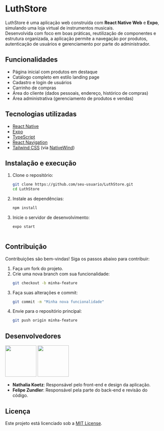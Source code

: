 #  LuthStore

LuthStore é uma aplicação web construída com **React Native Web** e **Expo**, simulando uma loja virtual de instrumentos musicais.  
Desenvolvida com foco em boas práticas, reutilização de componentes e estrutura organizada, a aplicação permite a navegação por produtos, autenticação de usuários e gerenciamento por parte do administrador.


##  Funcionalidades

- Página inicial com produtos em destaque
- Catálogo completo em estilo landing page
- Cadastro e login de usuários
- Carrinho de compras
- Área do cliente (dados pessoais, endereço, histórico de compras)
- Área administrativa (gerenciamento de produtos e vendas)


##  Tecnologias utilizadas

- [React Native](https://reactnative.dev/)
- [Expo](https://expo.dev/)
- [TypeScript](https://www.typescriptlang.org/)
- [React Navigation](https://reactnavigation.org/)
- [Tailwind CSS](https://tailwindcss.com/) (via [NativeWind](https://www.nativewind.dev/))


##  Instalação e execução

1. Clone o repositório:
   ```bash
   git clone https://github.com/seu-usuario/LuthStore.git
   cd LuthStore
2. Instale as dependências:
   ```bash
   npm install
3. Inicie o servidor de desenvolvimento:
    ```bash
    expo start



## **Contribuição**  
Contribuições são bem-vindas! Siga os passos abaixo para contribuir:  
1. Faça um fork do projeto.  
2. Crie uma nova branch com sua funcionalidade:  
   ```bash
   git checkout -b minha-feature
   ```  
3. Faça suas alterações e commit:  
   ```bash
   git commit -m "Minha nova funcionalidade"
   ```  
4. Envie para o repositório principal:  
   ```bash
   git push origin minha-feature
   ```  


## Desenvolvedores

<a href="https://github.com/nathaliakoetz"><img src="https://github.com/nathaliakoetz.png" width="100" height="100"></a> 
<a href="https://github.com/FZundler"><img src="https://github.com/FZundler.png" width="100" height="100"></a>
- **Nathalia Koetz**: Responsável pelo front-end e design da aplicação.
- **Felipe Zundler**: Responsável pela parte do back-end e revisão do código.


## **Licença**  
Este projeto está licenciado sob a [MIT License](LICENSE).  

